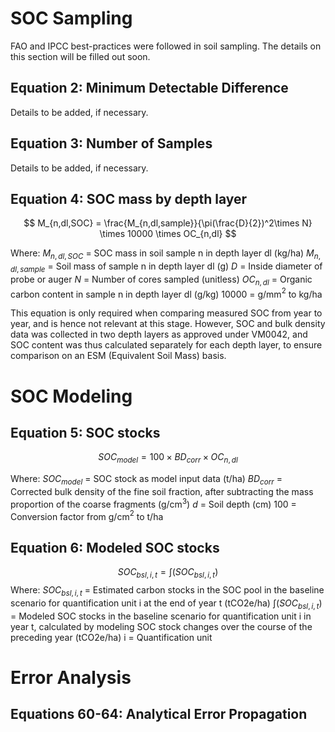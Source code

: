 
# SOC Sampling
FAO and IPCC best-practices were followed in soil sampling. The details on this section will be filled out soon.
## Equation 2: Minimum Detectable Difference
Details to be added, if necessary.
## Equation 3: Number of Samples
Details to be added, if necessary.
## Equation 4: SOC mass by depth layer


$$ M_{n,dl,SOC} = \frac{M_{n,dl,sample}}{\pi(\frac{D}{2})^2\times N} \times 10000  \times OC_{n,dl} $$

Where:
$M_{n,dl,SOC}$ = SOC mass in soil sample n in depth layer dl (kg/ha)
$M_{n,dl,sample}$ = Soil mass of sample n in depth layer dl (g)
$D$  = Inside diameter of probe or auger
$N$ = Number of cores sampled (unitless)
$OC_{n,dl}$ = Organic carbon content in sample n in depth layer dl (g/kg)
10000 = g/mm$^2$ to kg/ha

This equation is only required when comparing measured SOC from year to year, and is hence not relevant at this stage. However, SOC and bulk density data was collected in two depth layers as approved under VM0042, and SOC content was thus calculated separately for each depth layer, to ensure comparison on an ESM (Equivalent Soil Mass) basis.
# SOC Modeling
## Equation 5: SOC stocks

$$ SOC_{model} = 100 \times BD_{corr} \times OC_{n,dl} $$

Where:
$SOC_{model}$ = SOC stock as model input data (t/ha)
$BD_{corr}$ = Corrected bulk density of the fine soil fraction, after subtracting the mass proportion of the coarse fragments (g/cm$^3$) 
$d$ = Soil depth (cm)
100 = Conversion factor from g/cm$^2$ to t/ha


## Equation 6: Modeled SOC stocks

$$ SOC_{bsl,i,t} = \int(SOC_{bsl,i,t}) $$
Where:
$SOC_{bsl,i,t}$ = Estimated carbon stocks in the SOC pool in the baseline scenario for quantification unit i at the end of year t (tCO2e/ha)
$\int(SOC_{bsl,i,t})$ = Modeled SOC stocks in the baseline scenario for quantification unit i in year t, calculated by modeling SOC stock changes over the course of the preceding year (tCO2e/ha)
i = Quantification unit


# Error Analysis

## Equations 60-64: Analytical Error Propagation













